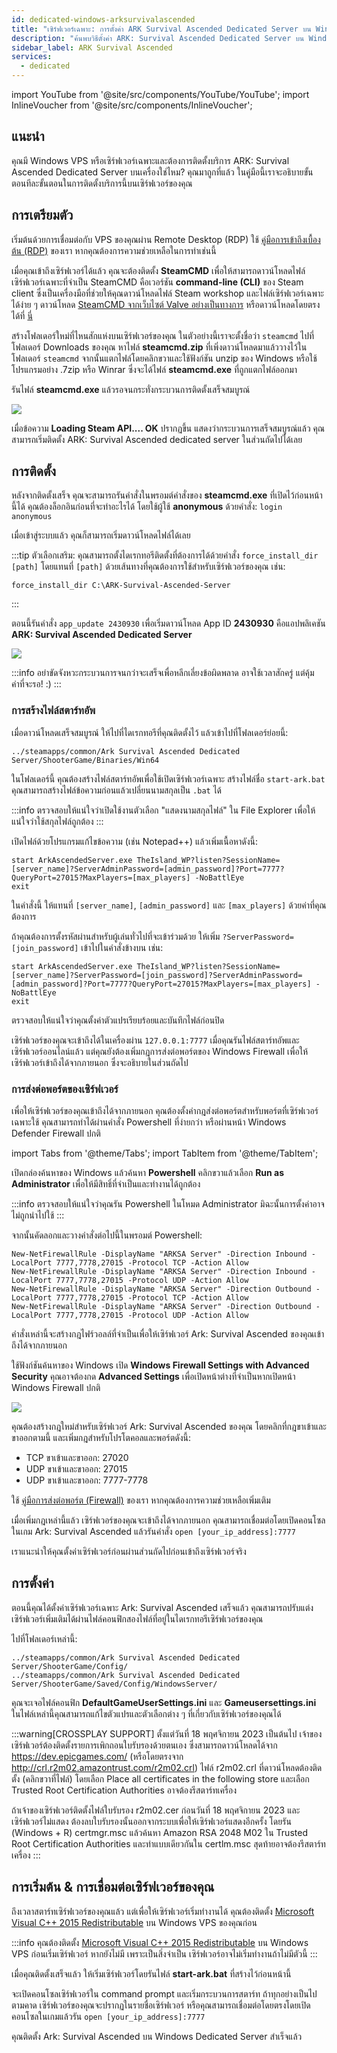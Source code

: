 ```yaml
---
id: dedicated-windows-arksurvivalascended
title: "เซิร์ฟเวอร์เฉพาะ: การตั้งค่า ARK Survival Ascended Dedicated Server บน Windows"
description: "ค้นพบวิธีตั้งค่า ARK: Survival Ascended Dedicated Server บน Windows VPS หรือเซิร์ฟเวอร์เฉพาะของคุณได้อย่างรวดเร็วและง่ายดาย → เรียนรู้เพิ่มเติมตอนนี้"
sidebar_label: ARK Survival Ascended
services:
  - dedicated
---
```


import YouTube from '@site/src/components/YouTube/YouTube';
import InlineVoucher from '@site/src/components/InlineVoucher';

## แนะนำ
คุณมี Windows VPS หรือเซิร์ฟเวอร์เฉพาะและต้องการติดตั้งบริการ ARK: Survival Ascended Dedicated Server บนเครื่องใช่ไหม? คุณมาถูกที่แล้ว ในคู่มือนี้เราจะอธิบายขั้นตอนทีละขั้นตอนในการติดตั้งบริการนี้บนเซิร์ฟเวอร์ของคุณ

<YouTube videoId="NvaXYjLSCn8" imageSrc="https://screensaver01.zap-hosting.com/index.php/s/RpJWENYeqgTQaee/preview" title="การตั้งค่า ARK: Survival Ascended Dedicated Server บน Windows VPS" description="รู้สึกเข้าใจมากขึ้นเมื่อเห็นของจริง? เราจัดให้! ดำดิ่งสู่คลิปวิดีโอของเราที่อธิบายทุกอย่างให้คุณ ไม่ว่าคุณจะรีบหรือชอบเรียนรู้แบบสนุก ๆ!"/>

<InlineVoucher />

## การเตรียมตัว

เริ่มต้นด้วยการเชื่อมต่อกับ VPS ของคุณผ่าน Remote Desktop (RDP) ใช้ [คู่มือการเข้าถึงเบื้องต้น (RDP)](vserver-windows-userdp.md) ของเรา หากคุณต้องการความช่วยเหลือในการทำเช่นนี้

เมื่อคุณเข้าถึงเซิร์ฟเวอร์ได้แล้ว คุณจะต้องติดตั้ง **SteamCMD** เพื่อให้สามารถดาวน์โหลดไฟล์เซิร์ฟเวอร์เฉพาะที่จำเป็น SteamCMD คือเวอร์ชัน **command-line (CLI)** ของ Steam client ซึ่งเป็นเครื่องมือที่ช่วยให้คุณดาวน์โหลดไฟล์ Steam workshop และไฟล์เซิร์ฟเวอร์เฉพาะได้ง่าย ๆ ดาวน์โหลด [SteamCMD จากเว็บไซต์ Valve อย่างเป็นทางการ](https://developer.valvesoftware.com/wiki/SteamCMD) หรือดาวน์โหลดโดยตรงได้ที่ [นี่](https://steamcdn-a.akamaihd.net/client/installer/steamcmd.zip)

สร้างโฟลเดอร์ใหม่ที่ไหนสักแห่งบนเซิร์ฟเวอร์ของคุณ ในตัวอย่างนี้เราจะตั้งชื่อว่า `steamcmd` ไปที่โฟลเดอร์ Downloads ของคุณ หาไฟล์ **steamcmd.zip** ที่เพิ่งดาวน์โหลดมาแล้ววางไว้ในโฟลเดอร์ `steamcmd` จากนั้นแตกไฟล์โดยคลิกขวาและใช้ฟังก์ชัน unzip ของ Windows หรือใช้โปรแกรมอย่าง .7zip หรือ Winrar ซึ่งจะได้ไฟล์ **steamcmd.exe** ที่ถูกแตกไฟล์ออกมา

รันไฟล์ **steamcmd.exe** แล้วรอจนกระทั่งกระบวนการติดตั้งเสร็จสมบูรณ์

![](https://github.com/zaphosting/docs/assets/42719082/ffb8e8a1-26e3-4d16-9baf-938e17ec1613)

เมื่อข้อความ **Loading Steam API.... OK** ปรากฏขึ้น แสดงว่ากระบวนการเสร็จสมบูรณ์แล้ว คุณสามารถเริ่มติดตั้ง ARK: Survival Ascended dedicated server ในส่วนถัดไปได้เลย

## การติดตั้ง

หลังจากติดตั้งเสร็จ คุณจะสามารถรันคำสั่งในพรอมต์คำสั่งของ **steamcmd.exe** ที่เปิดไว้ก่อนหน้านี้ได้ คุณต้องล็อกอินก่อนที่จะทำอะไรได้ โดยใช้ผู้ใช้ **anonymous** ด้วยคำสั่ง: `login anonymous`

เมื่อเข้าสู่ระบบแล้ว คุณก็สามารถเริ่มดาวน์โหลดไฟล์ได้เลย

:::tip
ตัวเลือกเสริม: คุณสามารถตั้งไดเรกทอรีติดตั้งที่ต้องการได้ด้วยคำสั่ง `force_install_dir [path]` โดยแทนที่ `[path]` ด้วยเส้นทางที่คุณต้องการใช้สำหรับเซิร์ฟเวอร์ของคุณ เช่น:
```
force_install_dir C:\ARK-Survival-Ascended-Server
```
:::

ตอนนี้รันคำสั่ง `app_update 2430930` เพื่อเริ่มดาวน์โหลด App ID **2430930** คือแอปพลิเคชัน **ARK: Survival Ascended Dedicated Server**

![](https://github.com/zaphosting/docs/assets/42719082/98d7c643-04be-488b-8831-86606363f98c)

:::info
อย่าขัดจังหวะกระบวนการจนกว่าจะเสร็จเพื่อหลีกเลี่ยงข้อผิดพลาด อาจใช้เวลาสักครู่ แต่คุ้มค่าที่จะรอ! :)
:::

### การสร้างไฟล์สตาร์ทอัพ

เมื่อดาวน์โหลดเสร็จสมบูรณ์ ให้ไปที่ไดเรกทอรีที่คุณติดตั้งไว้ แล้วเข้าไปที่โฟลเดอร์ย่อยนี้:
```
../steamapps/common/Ark Survival Ascended Dedicated Server/ShooterGame/Binaries/Win64
```

ในโฟลเดอร์นี้ คุณต้องสร้างไฟล์สตาร์ทอัพเพื่อใช้เปิดเซิร์ฟเวอร์เฉพาะ สร้างไฟล์ชื่อ `start-ark.bat` คุณสามารถสร้างไฟล์ข้อความก่อนแล้วเปลี่ยนนามสกุลเป็น `.bat` ได้

:::info
ตรวจสอบให้แน่ใจว่าเปิดใช้งานตัวเลือก "แสดงนามสกุลไฟล์" ใน File Explorer เพื่อให้แน่ใจว่าใช้สกุลไฟล์ถูกต้อง
:::

เปิดไฟล์ด้วยโปรแกรมแก้ไขข้อความ (เช่น Notepad++) แล้วเพิ่มเนื้อหาดังนี้:
```
start ArkAscendedServer.exe TheIsland_WP?listen?SessionName=[server_name]?ServerAdminPassword=[admin_password]?Port=7777?QueryPort=27015?MaxPlayers=[max_players] -NoBattlEye
exit
```

ในคำสั่งนี้ ให้แทนที่ `[server_name]`, `[admin_password]` และ `[max_players]` ด้วยค่าที่คุณต้องการ

ถ้าคุณต้องการตั้งรหัสผ่านสำหรับผู้เล่นทั่วไปที่จะเข้าร่วมด้วย ให้เพิ่ม `?ServerPassword=[join_password]` เข้าไปในคำสั่งข้างบน เช่น:
```
start ArkAscendedServer.exe TheIsland_WP?listen?SessionName=[server_name]?ServerPassword=[join_password]?ServerAdminPassword=[admin_password]?Port=7777?QueryPort=27015?MaxPlayers=[max_players] -NoBattlEye
exit
```

ตรวจสอบให้แน่ใจว่าคุณตั้งค่าตัวแปรเรียบร้อยและบันทึกไฟล์ก่อนปิด

เซิร์ฟเวอร์ของคุณจะเข้าถึงได้ในเครื่องผ่าน `127.0.0.1:7777` เมื่อคุณรันไฟล์สตาร์ทอัพและเซิร์ฟเวอร์ออนไลน์แล้ว แต่คุณยังต้องเพิ่มกฎการส่งต่อพอร์ตของ Windows Firewall เพื่อให้เซิร์ฟเวอร์เข้าถึงได้จากภายนอก ซึ่งจะอธิบายในส่วนถัดไป

### การส่งต่อพอร์ตของเซิร์ฟเวอร์

เพื่อให้เซิร์ฟเวอร์ของคุณเข้าถึงได้จากภายนอก คุณต้องตั้งค่ากฎส่งต่อพอร์ตสำหรับพอร์ตที่เซิร์ฟเวอร์เฉพาะใช้ คุณสามารถทำได้ผ่านคำสั่ง Powershell ที่ง่ายกว่า หรือผ่านหน้า Windows Defender Firewall ปกติ

import Tabs from '@theme/Tabs';
import TabItem from '@theme/TabItem';

<Tabs>
<TabItem value="powershell" label="ผ่าน Powershell" default>

เปิดกล่องค้นหาของ Windows แล้วค้นหา **Powershell** คลิกขวาแล้วเลือก **Run as Administrator** เพื่อให้มีสิทธิ์ที่จำเป็นและทำงานได้ถูกต้อง

:::info
ตรวจสอบให้แน่ใจว่าคุณรัน Powershell ในโหมด Administrator มิฉะนั้นการตั้งค่าอาจไม่ถูกนำไปใช้
:::

จากนั้นคัดลอกและวางคำสั่งต่อไปนี้ในพรอมต์ Powershell:
```
New-NetFirewallRule -DisplayName "ARKSA Server" -Direction Inbound -LocalPort 7777,7778,27015 -Protocol TCP -Action Allow
New-NetFirewallRule -DisplayName "ARKSA Server" -Direction Inbound -LocalPort 7777,7778,27015 -Protocol UDP -Action Allow
New-NetFirewallRule -DisplayName "ARKSA Server" -Direction Outbound -LocalPort 7777,7778,27015 -Protocol TCP -Action Allow
New-NetFirewallRule -DisplayName "ARKSA Server" -Direction Outbound -LocalPort 7777,7778,27015 -Protocol UDP -Action Allow
```

คำสั่งเหล่านี้จะสร้างกฎไฟร์วอลล์ที่จำเป็นเพื่อให้เซิร์ฟเวอร์ Ark: Survival Ascended ของคุณเข้าถึงได้จากภายนอก

</TabItem>

<TabItem value="windefender" label="ผ่าน Windows Defender">

ใช้ฟังก์ชันค้นหาของ Windows เปิด **Windows Firewall Settings with Advanced Security** คุณอาจต้องกด **Advanced Settings** เพื่อเปิดหน้าต่างที่จำเป็นหากเปิดหน้า Windows Firewall ปกติ

![](https://github.com/zaphosting/docs/assets/42719082/5fb9f943-7e51-4d8f-9df4-2f5ff60857d3)

คุณต้องสร้างกฎใหม่สำหรับเซิร์ฟเวอร์ Ark: Survival Ascended ของคุณ โดยคลิกที่กฎขาเข้าและขาออกตามนี้ และเพิ่มกฎสำหรับโปรโตคอลและพอร์ตดังนี้:
- TCP ขาเข้าและขาออก: 27020
- UDP ขาเข้าและขาออก: 27015
- UDP ขาเข้าและขาออก: 7777-7778

ใช้ [คู่มือการส่งต่อพอร์ต (Firewall)](vserver-windows-port.md) ของเรา หากคุณต้องการความช่วยเหลือเพิ่มเติม

</TabItem>
</Tabs>

เมื่อเพิ่มกฎเหล่านี้แล้ว เซิร์ฟเวอร์ของคุณจะเข้าถึงได้จากภายนอก คุณสามารถเชื่อมต่อโดยเปิดคอนโซลในเกม Ark: Survival Ascended แล้วรันคำสั่ง `open [your_ip_address]:7777`

เราแนะนำให้คุณตั้งค่าเซิร์ฟเวอร์ก่อนผ่านส่วนถัดไปก่อนเข้าถึงเซิร์ฟเวอร์จริง

## การตั้งค่า

ตอนนี้คุณได้ตั้งค่าเซิร์ฟเวอร์เฉพาะ Ark: Survival Ascended เสร็จแล้ว คุณสามารถปรับแต่งเซิร์ฟเวอร์เพิ่มเติมได้ผ่านไฟล์คอนฟิกสองไฟล์ที่อยู่ในไดเรกทอรีเซิร์ฟเวอร์ของคุณ

ไปที่โฟลเดอร์เหล่านี้:
```
../steamapps/common/Ark Survival Ascended Dedicated Server/ShooterGame/Config/
../steamapps/common/Ark Survival Ascended Dedicated Server/ShooterGame/Saved/Config/WindowsServer/
```

คุณจะเจอไฟล์คอนฟิก **DefaultGameUserSettings.ini** และ **Gameusersettings.ini** ในไฟล์เหล่านี้คุณสามารถแก้ไขตัวแปรและตัวเลือกต่าง ๆ ที่เกี่ยวกับเซิร์ฟเวอร์ของคุณได้

:::warning[CROSSPLAY SUPPORT]
ตั้งแต่วันที่ 18 พฤศจิกายน 2023 เป็นต้นไป เจ้าของเซิร์ฟเวอร์ต้องติดตั้งรายการเพิกถอนใบรับรองด้วยตนเอง ซึ่งสามารถดาวน์โหลดได้จาก https://dev.epicgames.com/ (หรือโดยตรงจาก http://crl.r2m02.amazontrust.com/r2m02.crl) ไฟล์ r2m02.crl ที่ดาวน์โหลดต้องติดตั้ง (คลิกขวาที่ไฟล์) โดยเลือก Place all certificates in the following store และเลือก Trusted Root Certification Authorities อาจต้องรีสตาร์ทเครื่อง

ถ้าเจ้าของเซิร์ฟเวอร์ติดตั้งไฟล์ใบรับรอง r2m02.cer ก่อนวันที่ 18 พฤศจิกายน 2023 และเซิร์ฟเวอร์ไม่แสดง ต้องลบใบรับรองนั้นออกจากระบบเพื่อให้เซิร์ฟเวอร์แสดงอีกครั้ง โดยรัน (Windows + R) certmgr.msc แล้วค้นหา Amazon RSA 2048 M02 ใน Trusted Root Certification Authorities และทำแบบเดียวกันใน certlm.msc สุดท้ายอาจต้องรีสตาร์ทเครื่อง
:::

## การเริ่มต้น & การเชื่อมต่อเซิร์ฟเวอร์ของคุณ

ถึงเวลาสตาร์ทเซิร์ฟเวอร์ของคุณแล้ว แต่เพื่อให้เซิร์ฟเวอร์เริ่มทำงานได้ คุณต้องติดตั้ง [Microsoft Visual C++ 2015 Redistributable](https://learn.microsoft.com/en-us/cpp/windows/latest-supported-vc-redist?view=msvc-170#visual-studio-2015-2017-2019-and-2022) บน Windows VPS ของคุณก่อน

:::info
คุณต้องติดตั้ง [Microsoft Visual C++ 2015 Redistributable](https://learn.microsoft.com/en-us/cpp/windows/latest-supported-vc-redist?view=msvc-170#visual-studio-2015-2017-2019-and-2022) บน Windows VPS ก่อนเริ่มเซิร์ฟเวอร์ หากยังไม่มี เพราะเป็นสิ่งจำเป็น เซิร์ฟเวอร์อาจไม่เริ่มทำงานถ้าไม่มีตัวนี้
:::

เมื่อคุณติดตั้งเสร็จแล้ว ให้เริ่มเซิร์ฟเวอร์โดยรันไฟล์ **start-ark.bat** ที่สร้างไว้ก่อนหน้านี้

จะเปิดคอนโซลเซิร์ฟเวอร์ใน command prompt และเริ่มกระบวนการสตาร์ท ถ้าทุกอย่างเป็นไปตามคาด เซิร์ฟเวอร์ของคุณจะปรากฏในรายชื่อเซิร์ฟเวอร์ หรือคุณสามารถเชื่อมต่อโดยตรงโดยเปิดคอนโซลในเกมแล้วรัน `open [your_ip_address]:7777`

คุณติดตั้ง Ark: Survival Ascended บน Windows Dedicated Server สำเร็จแล้ว

<InlineVoucher />